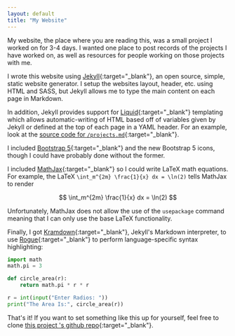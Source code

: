```yaml
---
layout: default
title: "My Website"
---
```


My website, the place where you are reading this, was a small project I worked on for 3-4 days. I wanted one place to post records of the projects I have worked on, as well as resources for people working on those projects with me.

I wrote this website using [Jekyll](https://jekyllrb.com/){:target="_blank"}, an open source, simple, static website generator. I setup the websites layout, header, etc. using HTML and SASS, but Jekyll allows me to type the main content on each page in Markdown.

In addition, Jekyll provides support for [Liquid](https://shopify.github.io/liquid/){:target="_blank"} templating which allows automatic-writing of HTML based off of variables given by Jekyll or defined at the top of each page in a YAML header. For an example, look at the [source code for `/projects.md`](https://github.com/brandon-feder/brandon-feder.github.io/edit/main/projects.md]){:target="_blank"}.

I included [Bootstrap 5](https://getbootstrap.com/){:target="_blank"} and the new Bootstrap 5 icons, though I could have probably done without the former.

I included [MathJax](https://www.mathjax.org/){:target="_blank"} so I could write LaTeX math equations. For example, the LaTeX `\int_m^{2m} \frac{1}{x} dx = \ln(2)` tells MathJax to render

$$ \int_m^{2m} \frac{1}{x} dx = \ln(2) $$

Unfortunately, MathJax does not allow the use of the `usepackage` command meaning that I can only use the base LaTeX functionality.

Finally, I got [Kramdown](https://kramdown.gettalong.org/){:target="_blank"}, Jekyll's Markdown interpreter, to use [Rogue](http://rouge.jneen.net/){:target="_blank"} to perform language-specific syntax highlighting:

```python
import math
math.pi = 3

def circle_area(r):
    return math.pi * r * r

r = int(input("Enter Radios: "))
print("The Area Is:", circle_area(r))
```

That's it! If you want to set something like this up for yourself, feel free to clone [this project
's github repo](https://github.com/brandon-feder/brandon-feder.github.io){:target="_blank"}.
